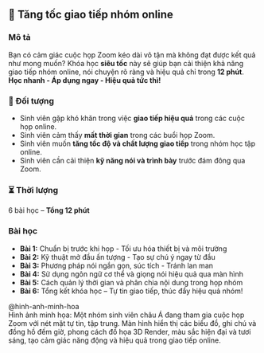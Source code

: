 ## 📌 Tăng tốc giao tiếp nhóm online  

### Mô tả  
Bạn có cảm giác cuộc họp Zoom kéo dài vô tận mà không đạt được kết quả như mong muốn? Khóa học **siêu tốc** này sẽ giúp bạn cải thiện khả năng giao tiếp nhóm online, nói chuyện rõ ràng và hiệu quả chỉ trong **12 phút**. **Học nhanh - Áp dụng ngay - Hiệu quả tức thì!**

### 🎯 Đối tượng  
- Sinh viên gặp khó khăn trong việc **giao tiếp hiệu quả** trong các cuộc họp online.  
- Sinh viên cảm thấy **mất thời gian** trong các buổi họp Zoom.  
- Sinh viên muốn **tăng tốc độ và chất lượng giao tiếp** trong nhóm học tập online.  
- Sinh viên cần cải thiện **kỹ năng nói và trình bày** trước đám đông qua Zoom.  

### ⏳ Thời lượng  
6 bài học – **Tổng 12 phút**  

### Bài học  
- **Bài 1:** Chuẩn bị trước khi họp - Tối ưu hóa thiết bị và môi trường  
- **Bài 2:** Kỹ thuật mở đầu ấn tượng - Tạo sự chú ý ngay từ đầu  
- **Bài 3:** Phương pháp nói ngắn gọn, súc tích - Tránh lan man  
- **Bài 4:** Sử dụng ngôn ngữ cơ thể và giọng nói hiệu quả qua màn hình  
- **Bài 5:** Cách quản lý thời gian và phân chia nội dung trong họp nhóm  
- **Bài 6:** Tổng kết khóa học – Tự tin giao tiếp, thúc đẩy hiệu quả nhóm!  

@hinh-anh-minh-hoa  
Hình ảnh minh họa: Một nhóm sinh viên châu Á đang tham gia cuộc họp Zoom với nét mặt tự tin, tập trung. Màn hình hiển thị các biểu đồ, ghi chú và đồng hồ đếm giờ, phong cách đồ họa 3D Render, màu sắc hiện đại và tươi sáng, tạo cảm giác năng động và hiệu quả trong giao tiếp online.